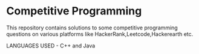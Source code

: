 # Competitive Programming
This repository contains solutions to some competitive programming questions on various platforms like HackerRank,Leetcode,Hackerearth etc.

LANGUAGES USED - C++ and Java
